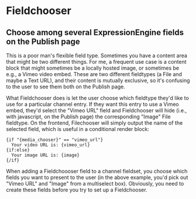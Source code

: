 # Fieldchooser

## Choose among several ExpressionEngine fields on the Publish page

This is a poor man's flexible field type.  Sometimes you have a content area that might be two different things.  For me, a frequent use case is a content block that might sometimes be a locally hosted image, or sometimes be e.g., a Vimeo video embed.  These are two different fieldtypes (a File and maybe a Text URL), and their content is mutually exclusive, so it's confusing to the user to see them both on the Publish page.

What Fieldchooser does is let the user choose which fieldtype they'd like to use for a particular channel entry.  If they want this entry to use a Vimeo embed, they'd select the "Vimeo URL" field and Fieldchooser will hide (i.e., with javascript, on the Publish page) the corresponding "Image" File fieldtype.  On the frontend, Filechooser will simply output the name of the selected field, which is useful in a conditional render block:

```
{if "{media_chooser}" == "vimeo_url"}
  Your video URL is: {vimeo_url}
{if:else}
  Your image URL is: {image}
{/if}
```

When adding a Fieldchoooser field to a channel fieldset, you choose which fields you want to present to the user (in the above example, you'd pick out "Vimeo URL" and "Image" from a multiselect box). Obviously, you need to create these fields before you try to set up a Fieldchooser.